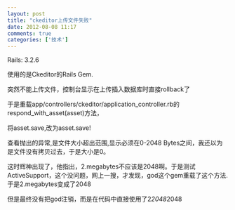 ```yaml
---
layout: post
title: "ckeditor上传文件失败"
date: 2012-08-08 11:17
comments: true
categories: ['技术']
---
```

Rails: 3.2.6

使用的是Ckeditor的Rails Gem.

突然不能上传文件，控制台显示在上传插入数据库时直接rollback了

于是重载app/controllers/ckeditor/application_controller.rb的respond_with_asset(asset)方法，

将asset.save,改为asset.save!

查看抛出的异常,是文件大小超出范围,显示必须在0-2048 Bytes之间，我还以为是文件没有拷贝过去，于是大小是0。

这时辉神出现了，他指出，2.megabytes不应该是2048啊。于是测试ActiveSupport，这个没问题，网上一搜，才发现，god这个gem重载了这个方法.于是2.megabytes变成了2048

但是最终没有把god注销，而是在代码中直接使用了2*2048*2048


